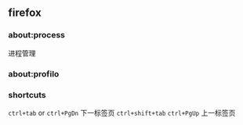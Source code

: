 ## firefox 

### about:process

进程管理

### about:profilo



### shortcuts

`ctrl+tab` or `ctrl+PgDn` 下一标签页
`ctrl+shift+tab` `ctrl+PgUp` 上一标签页